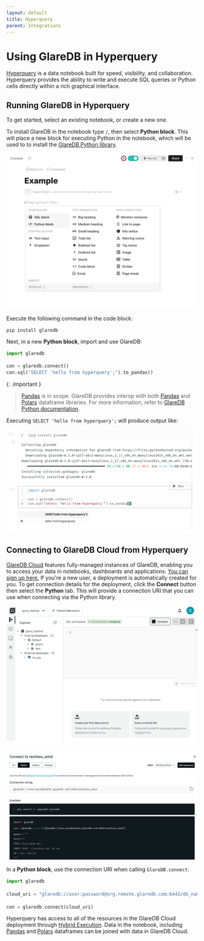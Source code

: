 ```yaml
---
layout: default
title: Hyperquery
parent: Integrations
---
```


# Using GlareDB in Hyperquery

[Hyperquery] is a data notebook built for speed, visibility, and collaboration.
Hyperquery provides the ability to write and execute SQL queries or Python cells
directly within a rich graphical interface.

## Running GlareDB in Hyperquery

To get started, select an existing notebook, or create a new one.

To install GlareDB in the notebook type `/`, then select **Python block**. This
will place a new block for executing Python in the notebook, which will be used
to to install the [GlareDB Python library].

![python block]

Execute the following command in the code block:

```shell
pip install glaredb
```

Next, in a new **Python block**, import and use GlareDB:

```python
import glaredb

con = glaredb.connect()
con.sql("SELECT 'hello from hyperquery';").to_pandas()
```

{: .important }

> [Pandas] is in scope. GlareDB provides interop with both [Pandas] and [Polars]
> dataframe libraries. For more information, refer to [GlareDB Python documentation].

Executing `SELECT 'hello from hyperquery';` will produce output like:

![success]

## Connecting to GlareDB Cloud from Hyperquery

[GlareDB Cloud] features fully-managed instances of GlareDB, enabling you
to access your data in notebooks, dashboards and applications.
[You can sign up here.] If you're a new user, a deployment is automatically
created for you. To get connection details for the deployment, click the
**Connect** button then select the **Python** tab. This will provide a
connection URI that you can use when connecting via the Python library.

![connect button]

![connect python]

In a **Python block**, use the connection URI when calling `GlareDB.connect`:

```python
import glaredb

cloud_uri = "glaredb://user:password@org.remote.glaredb.com:6443/db_name"

con = glaredb.connect(cloud_uri)
```

Hyperquery has access to all of the resources in the GlareDB Cloud deployment
through [Hybrid Execution]. Data in the notebook, including [Pandas] and [Polars]
dataframes can be joined with data in GlareDB Cloud.

[Hyperquery]: https://www.hyperquery.ai/
[GlareDB Python library]: https://pypi.org/project/glaredb/
[python block]: /assets/images/integrations/hyperquery/python-block.png
[Pandas]: https://github.com/pandas-dev/pandas
[Polars]: https://github.com/pola-rs/polars
[GlareDB Python documentation]: /glaredb/python
[success]: /assets/images/integrations/hyperquery/success.png
[GlareDB Cloud]: https://console.glaredb.com
[connect button]: /assets/images/integrations/hyperquery/connect-button.png
[connect python]: /assets/images/integrations/hyperquery/connect_python.png
[Hybrid Execution]: /glaredb/hybrid-execution/
[You can sign up here.]: https://console.glaredb.com
